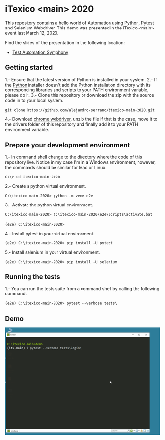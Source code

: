 # iTexico \<main\> 2020
This repository contains a hello world of Automation using Python, Pytest and Selenium Webdriver. This demo was presented in the iTexico \<main\> event last March 12, 2020.

Find the slides of the presentation in the following location:
* [Test Automation Symphony](https://slides.com/alejandro-serrano/test-automation-symphony)

## Getting started
1.- Ensure that the latest version of Python is installed in your system.
2.- If the [Python](https://www.python.org/downloads/) installer doesn't add the Python installation directory with its corresponding libraries and scripts to your PATH environment variable, please do it.
3.- Clone this repository or download the zip with the source code in to your local system.
```
git clone https://github.com/alejandro-serrano/itexico-main-2020.git
```
4.- Download [chrome webdriver](https://chromedriver.chromium.org/downloads), unzip the file if that is the case, move it to the drivers folder of this repository and finally add it to your PATH environment variable.

## Prepare your development environment

1.- In command shell change to the directory where the code of this repository live. Notice in my case I'm in a Windows environment, however, the commands should be similar for Mac or Linux.
```
C:\> cd itexico-main-2020
```
2.- Create a python virtual environment.
```
C:\itexico-main-2020> python -m venv e2e
```
3.- Activate the python virtual environment.
```
C:\itexico-main-2020> C:\itexico-main-2020\e2e\Scripts\activate.bat

(e2e) C:\itexico-main-2020>
```
4.- Install pytest in your virtual environment.
```
(e2e) C:\itexico-main-2020> pip install -U pytest
```
5.- Install selenium in your virtual environment.
```
(e2e) C:\itexico-main-2020> pip install -U selenium
```

## Running the tests
1.- You can run the tests suite from a command shell by calling the following command.
```
(e2e) C:\itexico-main-2020> pytest --verbose tests\
```

## Demo
![](demo.gif)
